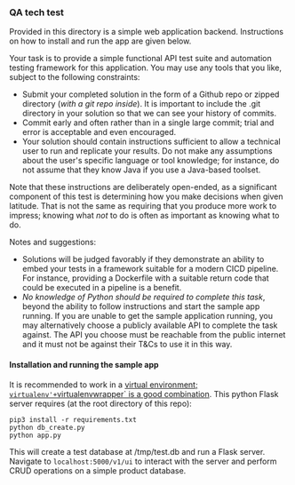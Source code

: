 ### QA tech test

Provided in this directory is a simple web application backend.  Instructions on how to install and run the app are given below.

Your task is to provide a simple functional API test suite and automation testing framework for this application.  You may use any tools that you like, subject to the following constraints:

* Submit your completed solution in the form of a Github repo or zipped directory (_with a git repo inside_).  It is important to include the .git directory in your solution so that we can see your history of commits.
* Commit early and often rather than in a single large commit;  trial and error is acceptable and even encouraged.
* Your solution should contain instructions sufficient to allow a technical user to run and replicate your results.  Do not make any assumptions about the user's specific language or tool knowledge;  for instance, do not assume that they know Java if you use a Java-based toolset.  

Note that these instructions are deliberately open-ended, as a significant component of this test is determining how you make decisions when given latitude. That is not the same as requiring that you produce more work to impress;  knowing what _not_ to do is often as important as knowing what to do.

Notes and suggestions:
* Solutions will be judged favorably if they demonstrate an ability to embed your tests in a framework suitable for a modern CICD pipeline.  For instance, providing a Dockerfile with a suitable return code that could be executed in a pipeline is a benefit.
* _No knowledge of Python should be required to complete this task_, beyond the ability to follow instructions and start the sample app running.  If you are unable to get the sample application running, you may alternatively choose a publicly available API to complete the task against.  The API you choose must be reachable from the public internet and it must not be against their T&Cs to use it in this way. 

#### Installation and running the sample app

It is recommended to work in a [virtual environment; `virtualenv'+`virtualenvwrapper` is a good combination](https://virtualenvwrapper.readthedocs.io/en/latest/).  This python Flask server requires (at the root directory of this repo):

    pip3 install -r requirements.txt
    python db_create.py
    python app.py

This will create a test database at /tmp/test.db and run a Flask server.  Navigate to `localhost:5000/v1/ui` to interact with the server and perform CRUD operations on a simple product database.
